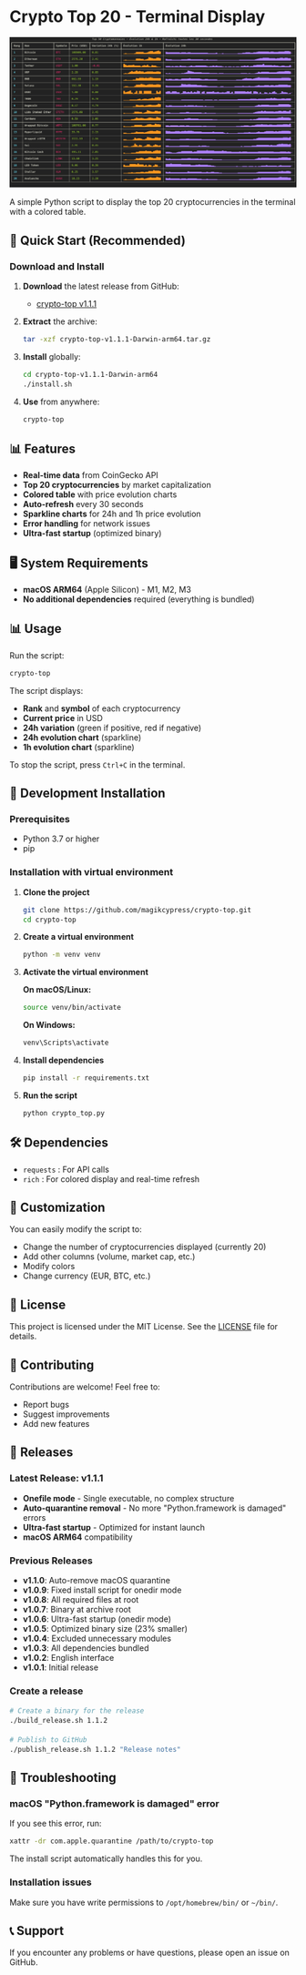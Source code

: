# Crypto Top 20 - Terminal Display

![Crypto Top](assets/crypto-top.png)

A simple Python script to display the top 20 cryptocurrencies in the terminal with a colored table.

## 🚀 Quick Start (Recommended)

### Download and Install

1. **Download** the latest release from GitHub:
   - [crypto-top v1.1.1](https://github.com/magikcypress/crypto-top/releases/tag/v1.1.1)

2. **Extract** the archive:

   ```bash
   tar -xzf crypto-top-v1.1.1-Darwin-arm64.tar.gz
   ```

3. **Install** globally:

   ```bash
   cd crypto-top-v1.1.1-Darwin-arm64
   ./install.sh
   ```

4. **Use** from anywhere:

   ```bash
   crypto-top
   ```

## 📊 Features

- **Real-time data** from CoinGecko API
- **Top 20 cryptocurrencies** by market capitalization
- **Colored table** with price evolution charts
- **Auto-refresh** every 30 seconds
- **Sparkline charts** for 24h and 1h price evolution
- **Error handling** for network issues
- **Ultra-fast startup** (optimized binary)

## 🖥️ System Requirements

- **macOS ARM64** (Apple Silicon) - M1, M2, M3
- **No additional dependencies** required (everything is bundled)

## 📊 Usage

Run the script:

```bash
crypto-top
```

The script displays:

- **Rank** and **symbol** of each cryptocurrency
- **Current price** in USD
- **24h variation** (green if positive, red if negative)
- **24h evolution chart** (sparkline)
- **1h evolution chart** (sparkline)

To stop the script, press `Ctrl+C` in the terminal.

## 🔧 Development Installation

### Prerequisites

- Python 3.7 or higher
- pip

### Installation with virtual environment

1. **Clone the project**

   ```bash
   git clone https://github.com/magikcypress/crypto-top.git
   cd crypto-top
   ```

2. **Create a virtual environment**

   ```bash
   python -m venv venv
   ```

3. **Activate the virtual environment**

   **On macOS/Linux:**

   ```bash
   source venv/bin/activate
   ```

   **On Windows:**

   ```bash
   venv\Scripts\activate
   ```

4. **Install dependencies**

   ```bash
   pip install -r requirements.txt
   ```

5. **Run the script**

   ```bash
   python crypto_top.py
   ```

## 🛠️ Dependencies

- `requests` : For API calls
- `rich` : For colored display and real-time refresh

## 🔧 Customization

You can easily modify the script to:

- Change the number of cryptocurrencies displayed (currently 20)
- Add other columns (volume, market cap, etc.)
- Modify colors
- Change currency (EUR, BTC, etc.)

## 📄 License

This project is licensed under the MIT License. See the [LICENSE](LICENSE) file for details.

## 🤝 Contributing

Contributions are welcome! Feel free to:

- Report bugs
- Suggest improvements
- Add new features

## 🚀 Releases

### Latest Release: v1.1.1

- **Onefile mode** - Single executable, no complex structure
- **Auto-quarantine removal** - No more "Python.framework is damaged" errors
- **Ultra-fast startup** - Optimized for instant launch
- **macOS ARM64** compatibility

### Previous Releases

- **v1.1.0**: Auto-remove macOS quarantine
- **v1.0.9**: Fixed install script for onedir mode
- **v1.0.8**: All required files at root
- **v1.0.7**: Binary at archive root
- **v1.0.6**: Ultra-fast startup (onedir mode)
- **v1.0.5**: Optimized binary size (23% smaller)
- **v1.0.4**: Excluded unnecessary modules
- **v1.0.3**: All dependencies bundled
- **v1.0.2**: English interface
- **v1.0.1**: Initial release

### Create a release

```bash
# Create a binary for the release
./build_release.sh 1.1.2

# Publish to GitHub
./publish_release.sh 1.1.2 "Release notes"
```

## 🐛 Troubleshooting

### macOS "Python.framework is damaged" error

If you see this error, run:

```bash
xattr -dr com.apple.quarantine /path/to/crypto-top
```

The install script automatically handles this for you.

### Installation issues

Make sure you have write permissions to `/opt/homebrew/bin/` or `~/bin/`.

## 📞 Support

If you encounter any problems or have questions, please open an issue on GitHub.

